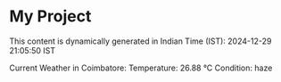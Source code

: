# My Project

This content is dynamically generated in Indian Time (IST): 2024-12-29 21:05:50 IST


Current Weather in Coimbatore:
Temperature: 26.88 °C
Condition: haze
